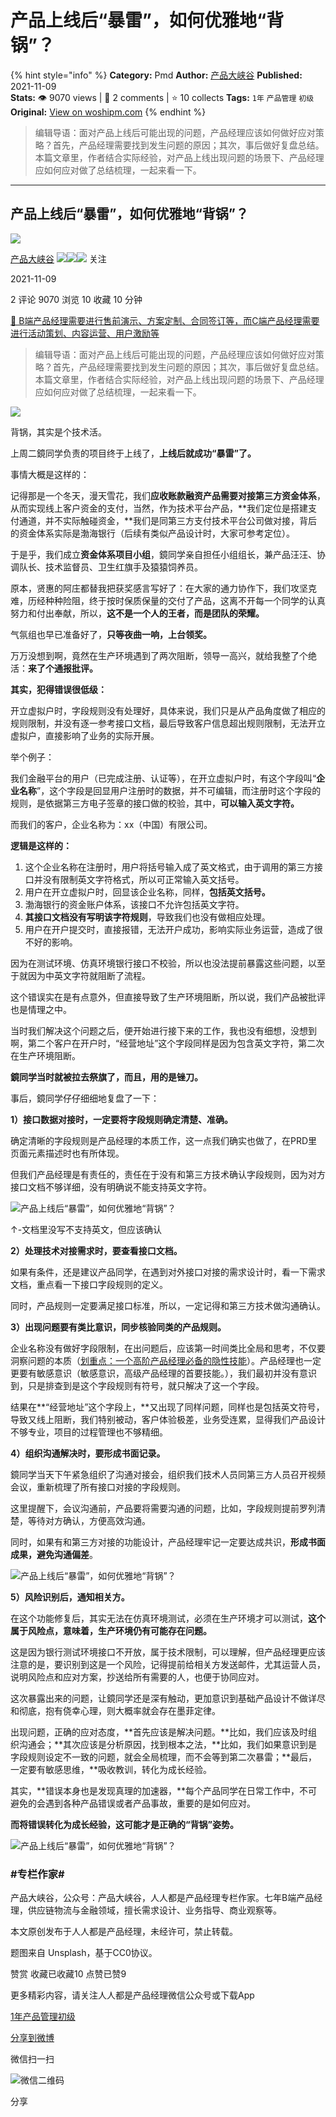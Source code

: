 # 产品上线后“暴雷”，如何优雅地“背锅”？
{% hint style="info" %}
**Category:** Pmd
**Author:** [产品大峡谷](https://www.woshipm.com/u/370341)
**Published:** 2021-11-09  
**Stats:** 👁️ 9070 views | 💬 2 comments | ⭐ 10 collects
**Tags:** `1年` `产品管理` `初级`
**Original:** [View on woshipm.com](https://www.woshipm.com/pmd/5208784.html)
{% endhint %}
> 编辑导语：面对产品上线后可能出现的问题，产品经理应该如何做好应对策略？首先，产品经理需要找到发生问题的原因；其次，事后做好复盘总结。本篇文章里，作者结合实际经验，对产品上线出现问题的场景下、产品经理应如何应对做了总结梳理，一起来看一下。

---

## 产品上线后“暴雷”，如何优雅地“背锅”？

[![](https://image.woshipm.com/wp-files/2022/05/Ojbe5hJTxgahne7BAHCn.jpg!/both/72x72)](https://www.woshipm.com/u/370341)

[产品大峡谷](https://www.woshipm.com/u/370341) ![](https://static.woshipm.com/tag/1121_1@2x.png)![](https://static.woshipm.com/tag/2103_1@2x.png)![](https://static.woshipm.com/tag/2104_1@2x.png) 关注

2021-11-09

2 评论 9070 浏览 10 收藏 10 分钟

[🔗 B端产品经理需要进行售前演示、方案定制、合同签订等，而C端产品经理需要进行活动策划、内容运营、用户激励等](https://ke.qidianla.com/courses/bcpm)

> 编辑导语：面对产品上线后可能出现的问题，产品经理应该如何做好应对策略？首先，产品经理需要找到发生问题的原因；其次，事后做好复盘总结。本篇文章里，作者结合实际经验，对产品上线出现问题的场景下、产品经理应如何应对做了总结梳理，一起来看一下。

![](https://image.woshipm.com/wp-files/2021/11/5VTNGVUqx5AeFsQCwM32.jpg)

背锅，其实是个技术活。

上周二鏡同学负责的项目终于上线了，**上线后就成功“暴雷”了。**

事情大概是这样的：

记得那是一个冬天，漫天雪花，我们**应收账款融资产品需要对接第三方资金体系**，从而实现线上客户资金的支付，当然，作为技术平台产品，**我们定位是搭建支付通道，并不实际触碰资金，**我们是同第三方支付技术平台公司做对接，背后的资金体系实际是渤海银行（后续有类似产品设计时，大家可参考定位）。

于是乎，我们成立**资金体系项目小组**，鏡同学亲自担任小组组长，兼产品汪汪、协调队长、技术监督员、卫生红旗手及猿猿饲养员。

原本，贤惠的阿庄都替我把获奖感言写好了：在大家的通力协作下，我们攻坚克难，历经种种险阻，终于按时保质保量的交付了产品，这离不开每一个同学的认真努力和付出奉献，所以，**这不是一个人的王者，而是团队的荣耀。**

气氛组也早已准备好了，**只等夜曲一响，上台领奖。**

万万没想到啊，竟然在生产环境遇到了两次阻断，领导一高兴，就给我整了个绝活：**来了个通报批评。**

**其实，犯得错误很低级：**

开立虚拟户时，字段规则没有处理好，具体来说，我们只是从产品角度做了相应的规则限制，并没有逐一参考接口文档，最后导致客户信息超出规则限制，无法开立虚拟户，直接影响了业务的实际开展。

举个例子：

我们金融平台的用户（已完成注册、认证等），在开立虚拟户时，有这个字段叫“**企业名称**”，这个字段是回显用户注册时的数据，并不可编辑，而注册时这个字段的规则，是依据第三方电子签章的接口做的校验，其中，**可以输入英文字符。**

而我们的客户，企业名称为：xx（中国）有限公司。

**逻辑是这样的：**

1.  这个企业名称在注册时，用户将括号输入成了英文格式，由于调用的第三方接口并没有限制英文字符格式，所以可正常输入英文括号。
2.  用户在开立虚拟户时，回显该企业名称，同样，**包括英文括号。**
3.  渤海银行的资金账户体系，该接口不允许包括英文字符。
4.  **其接口文档没有写明该字符规则**，导致我们也没有做相应处理。
5.  用户在开户提交时，直接报错，无法开户成功，影响实际业务运营，造成了很不好的影响。

因为在测试环境、仿真环境银行接口不校验，所以也没法提前暴露这些问题，以至于就因为中英文字符就阻断了流程。

这个错误实在是有点意外，但直接导致了生产环境阻断，所以说，我们产品被批评也是情理之中。

当时我们解决这个问题之后，便开始进行接下来的工作，我也没有细想，没想到啊，第二个客户在开户时，“经营地址”这个字段同样是因为包含英文字符，第二次在生产环境阻断。

**鏡同学当时就被拉去祭旗了，而且，用的是锉刀。**

事后，鏡同学仔仔细细地复盘了一下：

**1）接口数据对接时，一定要将字段规则确定清楚、准确。**

确定清晰的字段规则是产品经理的本质工作，这一点我们确实也做了，在PRD里页面元素描述时也有所体现。

但我们产品经理是有责任的，责任在于没有和第三方技术确认字段规则，因为对方接口文档不够详细，没有明确说不能支持英文字符。

![产品上线后“暴雷”，如何优雅地“背锅”？](https://image.woshipm.com/wp-files/2021/11/ABvDIx2NZQyTnESLUlzp.png)

↑-文档里没写不支持英文，但应该确认

**2）处理技术对接需求时，要查看接口文档。**

如果有条件，还是建议产品同学，在遇到对外接口对接的需求设计时，看一下需求文档，重点看一下接口字段规则的定义。

同时，产品规则一定要满足接口标准，所以，一定记得和第三方技术做沟通确认。

**3）出现问题要有类比意识，同步核验同类的产品规则。**

企业名称没有做好字段限制，在出问题后，应该第一时间类比全局和思考，不仅要洞察问题的本质（[划重点：一个高阶产品经理必备的隐性技能](http://www.woshipm.com/pmd/5191075.html)）。产品经理也一定更要有敏感意识（敏感意识，高级产品经理的首要技能。），我们最初并没有意识到，只是排查到是这个字段规则有符号，就只解决了这一个字段。

结果在**“经营地址”这个字段上，**又出现了同样问题，同样也是包括英文符号，导致又线上阻断，我们特别被动，客户体验极差，业务受连累，显得我们产品设计不够专业，项目的过程管理也不够精细。

**4）组织沟通解决时，要形成书面记录。**

鏡同学当天下午紧急组织了沟通对接会，组织我们技术人员同第三方人员召开视频会议，重新梳理了所有接口对接的字段规则。

这里提醒下，会议沟通前，产品要将需要沟通的问题，比如，字段规则提前罗列清楚，等待对方确认，方便高效沟通。

同时，如果有和第三方对接的功能设计，产品经理牢记一定要达成共识，**形成书面成果，避免沟通偏差**。

![产品上线后“暴雷”，如何优雅地“背锅”？](https://image.woshipm.com/wp-files/2021/11/twpwr3YDNDYM9c6CfYLJ.png)

**5）风险识别后，通知相关方。**

在这个功能修复后，其实无法在仿真环境测试，必须在生产环境才可以测试，**这个属于风险点，意味着，生产环境仍有可能存在问题。**

这是因为银行测试环境接口不开放，属于技术限制，可以理解，但产品经理更应该注意的是，要识别到这是一个风险，记得提前给相关方发送邮件，尤其运营人员，说明风险点和应对方案，抄送给所有需要的人，也便于协同应对。

这次暴露出来的问题，让鏡同学还是深有触动，更加意识到基础产品设计不做详尽和彻底，抱有侥幸心理，则大概率就会存在墨菲定律。

出现问题，正确的应对态度，**首先应该是解决问题。**比如，我们应该及时组织沟通会；**其次应该是分析原因，找到根本之法，**比如，我们如果意识到是字段规则设定不一致的问题，就会全局梳理，而不会等到第二次暴雷；**最后，一定要有敏感思维，**吸收教训，转化为成长经验。

其实，**错误本身也是发现真理的加速器，**每个产品同学在日常工作中，不可避免的会遇到各种产品错误或者产品事故，重要的是如何应对。

**而将错误转化为成长经验，这可能才是正确的“背锅”姿势。**

![产品上线后“暴雷”，如何优雅地“背锅”？](https://image.woshipm.com/wp-files/2021/11/UrCQNIUaxR3SiHh9LDAl.png)

### #专栏作家#

产品大峡谷，公众号：产品大峡谷，人人都是产品经理专栏作家。七年B端产品经理，供应链物流与金融领域，擅长需求设计、业务指导、商业观察等。

本文原创发布于人人都是产品经理，未经许可，禁止转载。

题图来自 Unsplash，基于CC0协议。

赞赏 收藏已收藏10 点赞已赞9

更多精彩内容，请关注人人都是产品经理微信公众号或下载App

[1年](https://www.woshipm.com/tag/1%e5%b9%b4)[产品管理](https://www.woshipm.com/tag/%e4%ba%a7%e5%93%81%e7%ae%a1%e7%90%86)[初级](https://www.woshipm.com/tag/%e5%88%9d%e7%ba%a7)

[分享到微博](https://service.weibo.com/share/share.php?appkey=2775287854&title=产品上线后“暴雷”，如何优雅地“背锅”？&url=https://www.woshipm.com/pmd/5208784.html&pic=https://image.woshipm.com/wp-files/2021/11/5VTNGVUqx5AeFsQCwM32.jpg)

微信扫一扫

![微信二维码](https://api.pwmqr.com/qrcode/create/?url=https://www.woshipm.com/pmd/5208784.html)

分享